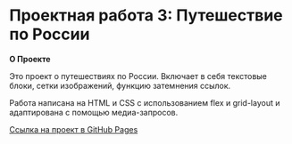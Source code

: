 # Проектная работа 3: Путешествие по России

**О Проекте**

Это проект о путешествиях по России. Включает в себя текстовые блоки, сетки изображений, функцию затемнения ссылок.

Работа написана на HTML и СSS с использованием flex и grid-layout и адаптирована с помощью медиа-запросов. 

[Ссылка на проект в GitHub Pages](https://maximtomchin.github.io/russian-travel/)

